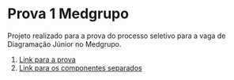 # Prova 1 Medgrupo

Projeto realizado para a prova do processo seletivo para a vaga de Diagramação Júnior no Medgrupo.

1. [Link para a prova]()
2. [Link para os componentes separados]()